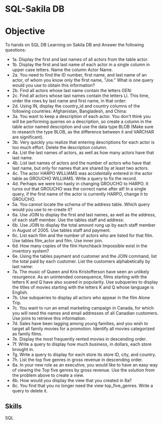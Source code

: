 # SQL-Sakila DB

# Objective
To hands on SQL DB Learning on Sakila DB and Answer the following questions:

- 1a. Display the first and last names of all actors from the table actor.
- 1b. Display the first and last name of each actor in a single column in upper case letters. Name the column Actor Name.
- 2a. You need to find the ID number, first name, and last name of an actor, of whom you know only the first name, "Joe." What is one query would you use to obtain this information?
- 2b. Find all actors whose last name contain the letters GEN:
- 2c. Find all actors whose last names contain the letters LI. This time, order the rows by last name and first name, in that order:
- 2d. Using IN, display the country_id and country columns of the following countries: Afghanistan, Bangladesh, and China:
- 3a. You want to keep a description of each actor. You don't think you will be performing queries on a description, so create a column in the table actor named description and use the data type BLOB (Make sure to research the type BLOB, as the difference between it and VARCHAR are significant).
- 3b. Very quickly you realize that entering descriptions for each actor is too much effort. Delete the description column.
- 4a. List the last names of actors, as well as how many actors have that last name.
- 4b. List last names of actors and the number of actors who have that last name, but only for names that are shared by at least two actors.
- 4c. The actor HARPO WILLIAMS was accidentally entered in the actor table as GROUCHO WILLIAMS. Write a query to fix the record.
- 4d. Perhaps we were too hasty in changing GROUCHO to HARPO. It turns out that GROUCHO was the correct name after all! In a single query, if the first name of the actor is currently HARPO, change it to GROUCHO.
- 5a. You cannot locate the schema of the address table. Which query would you use to re-create it?
- 6a. Use JOIN to display the first and last names, as well as the address, of each staff member. Use the tables staff and address:
- 6b. Use JOIN to display the total amount rung up by each staff member in August of 2005. Use tables staff and payment.
- 6c. List each film and the number of actors who are listed for that film. Use tables film_actor and film. Use inner join.
- 6d. How many copies of the film Hunchback Impossible exist in the inventory system?
- 6e. Using the tables payment and customer and the JOIN command, list the total paid by each customer. List the customers alphabetically by last name:
- 7a. The music of Queen and Kris Kristofferson have seen an unlikely resurgence. As an unintended consequence, films starting with the letters K and Q have also soared in popularity. Use subqueries to display the titles of movies starting with the letters K and Q whose language is English.
- 7b. Use subqueries to display all actors who appear in the film Alone Trip.
- 7c. You want to run an email marketing campaign in Canada, for which you will need the names and email addresses of all Canadian customers. Use joins to retrieve this information.
- 7d. Sales have been lagging among young families, and you wish to target all family movies for a promotion. Identify all movies categorized as family films.
- 7e. Display the most frequently rented movies in descending order.
- 7f. Write a query to display how much business, in dollars, each store brought in.
- 7g. Write a query to display for each store its store ID, city, and country.
- 7h. List the top five genres in gross revenue in descending order. 
- 8a. In your new role as an executive, you would like to have an easy way of viewing the Top five genres by gross revenue. Use the solution from the problem above to create a view. 
- 8b. How would you display the view that you created in 8a?
- 8c. You find that you no longer need the view top_five_genres. Write a query to delete it.

## Skills
SQL
